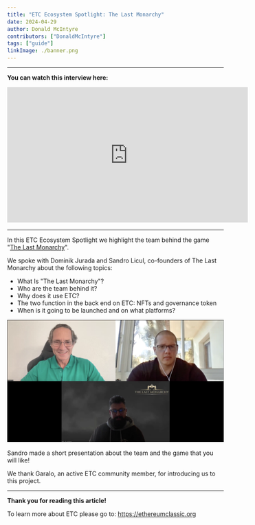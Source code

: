 ```yaml
---
title: "ETC Ecosystem Spotlight: The Last Monarchy"
date: 2024-04-29
author: Donald McIntyre
contributors: ["DonaldMcIntyre"]
tags: ["guide"]
linkImage: ./banner.png
---
```


---
**You can watch this interview here:**

<iframe width="560" height="315" src="https://www.youtube.com/embed/TmlYqhuS_j4" title="YouTube video player" frameborder="0" allow="accelerometer; autoplay; clipboard-write; encrypted-media; gyroscope; picture-in-picture; web-share" allowfullscreen></iframe>

---

In this ETC Ecosystem Spotlight we highlight the team behind the game "[The Last Monarchy](https://thelastmonarchy.io/)".

We spoke with Dominik Jurada and Sandro Licul, co-founders of The Last Monarchy about the following topics:

- What Is "The Last Monarchy"?
- Who are the team behind it?
- Why does it use ETC?
- The two function in the back end on ETC: NFTs and governance token
- When is it going to be launched and on what platforms?

![](./1.png)

Sandro made a short presentation about the team and the game that you will like!

We thank Garalo, an active ETC community member, for introducing us to this project.

---

**Thank you for reading this article!**

To learn more about ETC please go to: https://ethereumclassic.org
